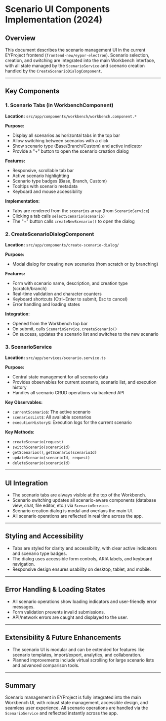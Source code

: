 # Scenario UI Components Implementation (2024)

## Overview

This document describes the scenario management UI in the current EYProject frontend (`frontend-new/eypor-electron`). Scenario selection, creation, and switching are integrated into the main Workbench interface, with all state managed by the `ScenarioService` and scenario creation handled by the `CreateScenarioDialogComponent`.

---

## Key Components

### 1. Scenario Tabs (in WorkbenchComponent)

**Location:** `src/app/components/workbench/workbench.component.*`

**Purpose:**
- Display all scenarios as horizontal tabs in the top bar
- Allow switching between scenarios with a click
- Show scenario type (Base/Branch/Custom) and active indicator
- Provide a "+" button to open the scenario creation dialog

**Features:**
- Responsive, scrollable tab bar
- Active scenario highlighting
- Scenario type badges (Base, Branch, Custom)
- Tooltips with scenario metadata
- Keyboard and mouse accessibility

**Implementation:**
- Tabs are rendered from the `scenarios` array (from `ScenarioService`)
- Clicking a tab calls `selectScenario(scenario)`
- The "+" button calls `createNewScenario()` to open the dialog

### 2. CreateScenarioDialogComponent

**Location:** `src/app/components/create-scenario-dialog/`

**Purpose:**
- Modal dialog for creating new scenarios (from scratch or by branching)

**Features:**
- Form with scenario name, description, and creation type (scratch/branch)
- Real-time validation and character counters
- Keyboard shortcuts (Ctrl+Enter to submit, Esc to cancel)
- Error handling and loading states

**Integration:**
- Opened from the Workbench top bar
- On submit, calls `ScenarioService.createScenario()`
- On success, updates the scenario list and switches to the new scenario

### 3. ScenarioService

**Location:** `src/app/services/scenario.service.ts`

**Purpose:**
- Central state management for all scenario data
- Provides observables for current scenario, scenario list, and execution history
- Handles all scenario CRUD operations via backend API

**Key Observables:**
- `currentScenario$`: The active scenario
- `scenariosList$`: All available scenarios
- `executionHistory$`: Execution logs for the current scenario

**Key Methods:**
- `createScenario(request)`
- `switchScenario(scenarioId)`
- `getScenarios()`, `getScenario(scenarioId)`
- `updateScenario(scenarioId, request)`
- `deleteScenario(scenarioId)`

---

## UI Integration

- The scenario tabs are always visible at the top of the Workbench.
- Scenario switching updates all scenario-aware components (database view, chat, file editor, etc.) via `ScenarioService`.
- Scenario creation dialog is modal and overlays the main UI.
- All scenario operations are reflected in real time across the app.

---

## Styling and Accessibility

- Tabs are styled for clarity and accessibility, with clear active indicators and scenario type badges.
- The dialog uses accessible form controls, ARIA labels, and keyboard navigation.
- Responsive design ensures usability on desktop, tablet, and mobile.

---

## Error Handling & Loading States

- All scenario operations show loading indicators and user-friendly error messages.
- Form validation prevents invalid submissions.
- API/network errors are caught and displayed to the user.

---

## Extensibility & Future Enhancements

- The scenario UI is modular and can be extended for features like scenario templates, import/export, analytics, and collaboration.
- Planned improvements include virtual scrolling for large scenario lists and advanced comparison tools.

---

## Summary

Scenario management in EYProject is fully integrated into the main Workbench UI, with robust state management, accessible design, and seamless user experience. All scenario operations are handled via the `ScenarioService` and reflected instantly across the app. 
